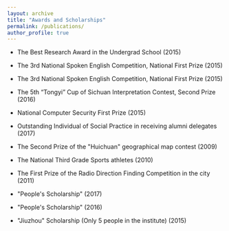 ```yaml
---
layout: archive
title: "Awards and Scholarships"
permalink: /publications/
author_profile: true
---
```



* The Best Research Award in the Undergrad School (2015)

* The 3rd National Spoken English Competition, National First Prize (2015)  

* The 3rd National Spoken English Competition, National First Prize (2015)  
  
* The 5th “Tongyi” Cup of Sichuan Interpretation Contest, Second Prize (2016)  

* National Computer Security First Prize (2015)  

* Outstanding Individual of Social Practice in receiving alumni delegates (2017)  

* The Second Prize of the "Huichuan" geographical map contest  (2009)  

* The National Third Grade Sports athletes  (2010)  

* The First Prize of the Radio Direction Finding Competition in the city (2011)    

* "People's Scholarship" (2017) 

* "People's Scholarship" (2016)

* "Jiuzhou" Scholarship (Only 5 people in the institute) (2015) 
 

